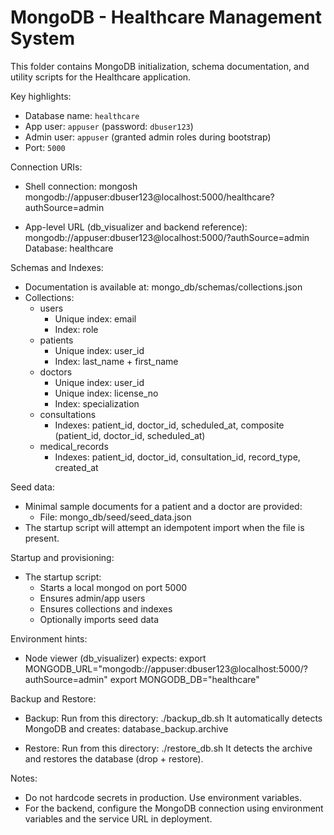 # MongoDB - Healthcare Management System

This folder contains MongoDB initialization, schema documentation, and utility scripts for the Healthcare application.

Key highlights:
- Database name: `healthcare`
- App user: `appuser` (password: `dbuser123`)
- Admin user: `appuser` (granted admin roles during bootstrap)
- Port: `5000`

Connection URIs:
- Shell connection:
  mongosh mongodb://appuser:dbuser123@localhost:5000/healthcare?authSource=admin

- App-level URL (db_visualizer and backend reference):
  mongodb://appuser:dbuser123@localhost:5000/?authSource=admin
  Database: healthcare

Schemas and Indexes:
- Documentation is available at: mongo_db/schemas/collections.json
- Collections:
  - users
    - Unique index: email
    - Index: role
  - patients
    - Unique index: user_id
    - Index: last_name + first_name
  - doctors
    - Unique index: user_id
    - Unique index: license_no
    - Index: specialization
  - consultations
    - Indexes: patient_id, doctor_id, scheduled_at, composite (patient_id, doctor_id, scheduled_at)
  - medical_records
    - Indexes: patient_id, doctor_id, consultation_id, record_type, created_at

Seed data:
- Minimal sample documents for a patient and a doctor are provided:
  - File: mongo_db/seed/seed_data.json
- The startup script will attempt an idempotent import when the file is present.

Startup and provisioning:
- The startup script:
  - Starts a local mongod on port 5000
  - Ensures admin/app users
  - Ensures collections and indexes
  - Optionally imports seed data

Environment hints:
- Node viewer (db_visualizer) expects:
  export MONGODB_URL="mongodb://appuser:dbuser123@localhost:5000/?authSource=admin"
  export MONGODB_DB="healthcare"

Backup and Restore:
- Backup:
  Run from this directory:
    ./backup_db.sh
  It automatically detects MongoDB and creates:
    database_backup.archive

- Restore:
  Run from this directory:
    ./restore_db.sh
  It detects the archive and restores the database (drop + restore).

Notes:
- Do not hardcode secrets in production. Use environment variables.
- For the backend, configure the MongoDB connection using environment variables and the service URL in deployment.
